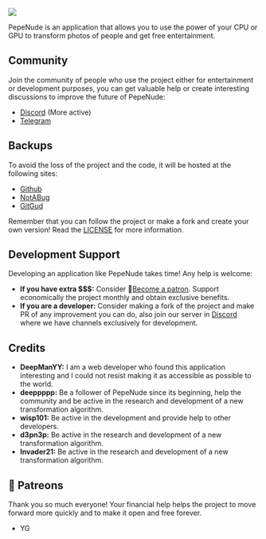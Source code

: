 ![](https://i.imgur.com/rV3bPPk.png)

PepeNude is an application that allows you to use the power of your CPU or GPU to transform photos of people and get free entertainment.

## Community

Join the community of people who use the project either for entertainment or development purposes, you can get valuable help or create interesting discussions to improve the future of PepeNude:

- [Discord](https://discord.gg/RjBSaND) (More active)
- [Telegram](https://t.me/easydeepnudegallery)

## Backups

To avoid the loss of the project and the code, it will be hosted at the following sites:

- [Github](https://github.com/deep-man-yy/pepenude)
- [NotABug](https://notabug.org/deepmanyy/pepenude)
- [GitGud](https://gitgud.io/deepmanyy/easydeepnude)

Remember that you can follow the project or make a fork and create your own version! Read the [LICENSE](https://github.com/deep-man-yy/pepenude/blob/master/LICENSE.md) for more information.

## Development Support

Developing an application like PepeNude takes time! Any help is welcome:

- **If you have extra $$$:** Consider 💖[Become a patron](https://www.patreon.com/deepmanyy). Support economically the project monthly and obtain exclusive benefits.
- **If you are a developer:** Consider making a fork of the project and make PR of any improvement you can do, also join our server in [Discord](https://discord.gg/RjBSaND) where we have channels exclusively for development.

## Credits

- **DeepManYY:** I am a web developer who found this application interesting and I could not resist making it as accessible as possible to the world.
- **deeppppp:** Be a follower of PepeNude since its beginning, help the community and be active in the research and development of a new transformation algorithm.
- **wisp101:** Be active in the development and provide help to other developers.
- **d3pn3p:** Be active in the research and development of a new transformation algorithm.
- **Invader21:** Be active in the research and development of a new transformation algorithm.

## 💖 Patreons

Thank you so much everyone! Your financial help helps the project to move forward more quickly and to make it open and free forever.

- YG

